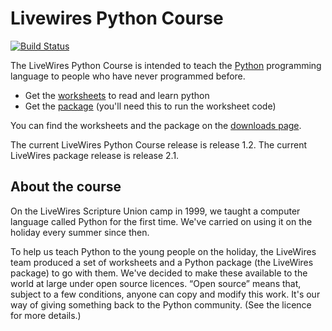 # Livewires Python Course #

[![Build Status](https://travis-ci.org/livewires/python.svg?branch=master)](https://travis-ci.org/livewires/python)

The LiveWires Python Course is intended to teach the [Python](http://www.python.org/) programming language to people who have never programmed before.

* Get the [worksheets](sheets/) to read and learn python
* Get the [package](module/) (you'll need this to run the worksheet code)

You can find the worksheets and the package on the [downloads page](https://github.com/livewires/python/releases).

The current LiveWires Python Course release is release 1.2. The current LiveWires package release is release 2.1.

## About the course ##

On the LiveWires Scripture Union camp in 1999, we taught a computer language called Python for the first time. We've carried on using it on the holiday every summer since then.

To help us teach Python to the young people on the holiday, the LiveWires team produced a set of worksheets and a Python package (the LiveWires package) to go with them. We've decided to make these available to the world at large under open source licences. “Open source” means that, subject to a few conditions, anyone can copy and modify this work. It's our way of giving something back to the Python community. (See the licence for more details.)

